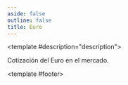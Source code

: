 ```yaml
---
aside: false
outline: false
title: Euro
---
```


<script setup>
import { setRegionForSidebar } from '../../.vitepress/sidebar/sidebar.utils.js'

setRegionForSidebar('ar')
</script>

<OAOperation operationId="get-cotizacion-eur" :hide-default-footer="false">

<template #description="description">

Cotización del Euro en el mercado.

</template>

<template #footer>


<OAFooter />


<!--@include: ./parts/get-cotizacion-eur-footer.md -->

</template>

</OAOperation>
